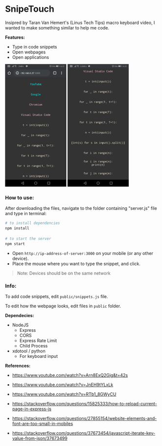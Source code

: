 # SnipeTouch

Insipred by Taran Van Hemert's (Linus Tech Tips) macro keyboard video, I wanted to make something similar to help me code.

**Features:**
* Type in code snippets
* Open webpages
* Open applications

<img src="https://github.com/TarunNoone/SnipeTouch/blob/master/images/img1.jpg?raw=true" alt="Screenshot1" height="400px"> <img src="https://github.com/TarunNoone/SnipeTouch/blob/master/images/img2.jpg?raw=true" alt="Screenshot2" height="400px">

### How to use:
After downloading the files, navigate to the folder containing "server.js" file and type in terminal:
```sh
# to install dependencies
npm install

# to start the server
npm start
```

* Open `http://ip-address-of-server:3000` on your mobile (or any other device).
* Place the mouse where you want to type the snippet, and click.

> Note: Devices should be on the same network 

### Info:

To add code snippets, edit `public/snippets.js` file.

To edit how the webpage looks, edit files in `public` folder.


**Dependecies:**
  * NodeJS
    * Express
    * CORS
    * Express Rate Limit
    * Child Process
  * xdotool / python
    * For keyboard input

**References:**

* https://www.youtube.com/watch?v=Arn8ExQ2Gjg&t=42s
* https://www.youtube.com/watch?v=JnEH9tYLxLk
* https://www.youtube.com/watch?v=RTb1_8GWyCU

* https://stackoverflow.com/questions/15825333/how-to-reload-current-page-in-express-js
* https://stackoverflow.com/questions/27855154/website-elements-and-font-are-too-small-in-mobiles
* https://stackoverflow.com/questions/37673454/javascript-iterate-key-value-from-json/37673499
